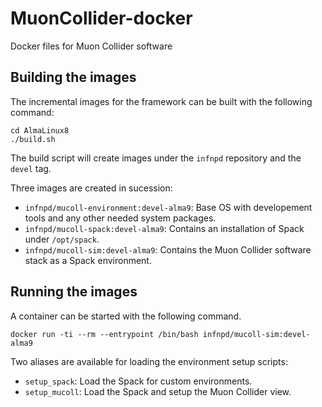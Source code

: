 # MuonCollider-docker
Docker files for Muon Collider software

## Building the images
The incremental images for the framework can be built with the following command:

```shell
cd AlmaLinux8
./build.sh
```
The build script will create images under the `infnpd` repository and the
`devel` tag.

Three images are created in sucession:
- `infnpd/mucoll-environment:devel-alma9`: Base OS with developement tools and any other needed system packages.
- `infnpd/mucoll-spack:devel-alma9`: Contains an installation of Spack under `/opt/spack`.
- `infnpd/mucoll-sim:devel-alma9`: Contains the Muon Collider software stack as a Spack environment.

## Running the images

A container can be started with the following command.

```shell
docker run -ti --rm --entrypoint /bin/bash infnpd/mucoll-sim:devel-alma9
```

Two aliases are available for loading the environment setup scripts:
- `setup_spack`: Load the Spack for custom environments.
- `setup_mucoll`: Load the Spack and setup the Muon Collider view.

